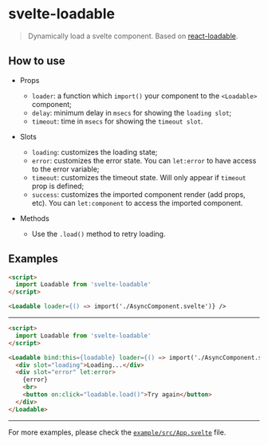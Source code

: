 # svelte-loadable

> Dynamically load a svelte component. Based on [react-loadable](https://github.com/jamiebuilds/react-loadable).

## How to use

- Props

  - `loader`: a function which `import()` your component to the `<Loadable>` component;
  - `delay`: minimum delay in `msecs` for showing the `loading slot`;
  - `timeout`: time in `msecs` for showing the `timeout slot`.

- Slots

  - `loading`: customizes the loading state;
  - `error`: customizes the error state. You can `let:error` to have access to the error variable;
  - `timeout`: customizes the timeout state. Will only appear if `timeout` prop is defined;
  - `success`: customizes the imported component render (add props, etc). You can `let:component` to access the imported component.

- Methods
  - Use the `.load()` method to retry loading.

## Examples

```html
<script>
  import Loadable from 'svelte-loadable'
</script>

<Loadable loader={() => import('./AsyncComponent.svelte')} />
```

---

```html
<script>
  import Loadable from 'svelte-loadable'
</script>

<Loadable bind:this={loadable} loader={() => import('./AsyncComponent.svelte')}>
  <div slot="loading">Loading...</div>
  <div slot="error" let:error>
    {error}
    <br>
    <button on:click="loadable.load()">Try again</button>
  </div>
</Loadable>
```

---

For more examples, please check the [`example/src/App.svelte`](https://github.com/kaisermann/svelte-loadable/blob/master/example/src/App.svelte) file.
